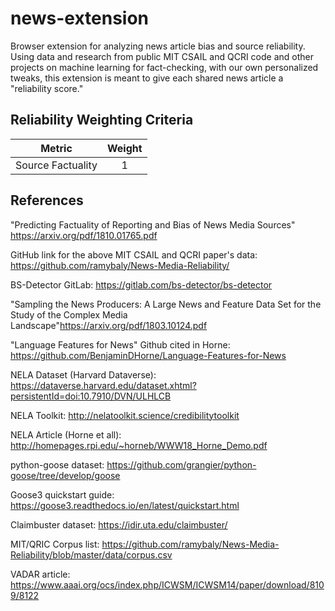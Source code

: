 # news-extension

Browser extension for analyzing news article bias and source reliability. Using data and research from public MIT CSAIL and QCRI code and other projects on machine learning for fact-checking, with our own personalized tweaks, this extension is meant to give each shared news article a "reliability score."

## Reliability Weighting Criteria
| Metric              | Weight        |
| --------------------|:-------------:| 
| Source Factuality   | 1             |  

## References

"Predicting Factuality of Reporting and Bias of News Media Sources" https://arxiv.org/pdf/1810.01765.pdf

GitHub link for the above MIT CSAIL and QCRI paper's data: https://github.com/ramybaly/News-Media-Reliability/

BS-Detector GitLab: https://gitlab.com/bs-detector/bs-detector

"Sampling the News Producers: A Large News and Feature Data Set for the Study of the Complex Media Landscape"https://arxiv.org/pdf/1803.10124.pdf

"Language Features for News" Github cited in Horne: https://github.com/BenjaminDHorne/Language-Features-for-News

NELA Dataset (Harvard Dataverse): https://dataverse.harvard.edu/dataset.xhtml?persistentId=doi:10.7910/DVN/ULHLCB

NELA Toolkit: http://nelatoolkit.science/credibilitytoolkit

NELA Article (Horne et all): http://homepages.rpi.edu/~horneb/WWW18_Horne_Demo.pdf

python-goose dataset: https://github.com/grangier/python-goose/tree/develop/goose

Goose3 quickstart guide: https://goose3.readthedocs.io/en/latest/quickstart.html

Claimbuster dataset: https://idir.uta.edu/claimbuster/

MIT/QRIC Corpus list: https://github.com/ramybaly/News-Media-Reliability/blob/master/data/corpus.csv

VADAR article: https://www.aaai.org/ocs/index.php/ICWSM/ICWSM14/paper/download/8109/8122
